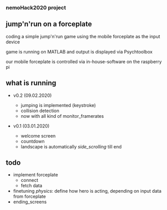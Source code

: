 ### nemoHack2020 project
## jump'n'run on a forceplate

coding a simple jump'n'run game using the mobile forceplate as the input device

game is running on MATLAB and output is displayed via Psychtoolbox

our mobile forceplate is controlled via in-house-software on the raspberry pi

## what is running
 - v0.2 (09.02.2020)
   - jumping is implemented (keystroke)
   - collision detection
   - now with all kind of monitor_framerates

 - v0.1 (03.01.2020)
   - welcome screen
   - countdown
   - landscape is automatically *side_scrolling* till end

## todo
 - implement forceplate
   - connect
   - fetch data
 - finetuning *physics*: define how hero is acting, depending on input data from forceplate
 - ending_screens

